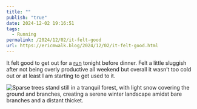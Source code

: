```yaml
---
title: ""
publish: "true"
date: 2024-12-02 19:16:51
tags:
  - Running
permalink: /2024/12/02/it-felt-good
url: https://ericmwalk.blog/2024/12/02/it-felt-good.html
---
```

It felt good to get out for a [run](https://strava.com/activities/13034082012) tonight before dinner. Felt a little sluggish after not being overly productive all weekend but overall it wasn’t too cold out or at least I am starting to get used to it.

![Sparse trees stand still in a tranquil forest, with light snow covering the ground and branches, creating a serene winter landscape amidst bare branches and a distant thicket.](https://ericmwalk.blog/uploads/2024/img-1109.jpeg)